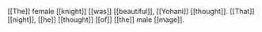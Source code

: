 [[The]] female [[knight]] [[was]] [[beautiful]], [[Yohani]] [[thought]]. [[That]] [[night]], [[he]] [[thought]] [[of]] [[the]] male [[mage]].
